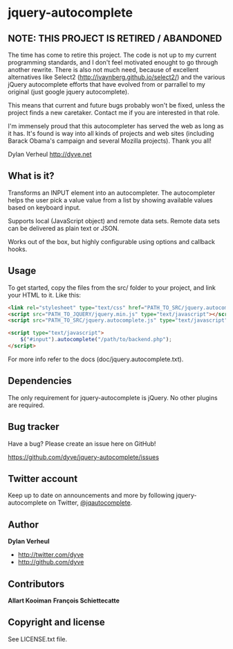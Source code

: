 jquery-autocomplete
===================

NOTE: THIS PROJECT IS RETIRED / ABANDONED
-----------------------------------------

The time has come to retire this project. The code is not up to my current programming standards, and I don't feel motivated enought to go through another rewrite. There is also not much need, because of excellent alternatives like Select2 (http://ivaynberg.github.io/select2/) and the various jQuery autocomplete efforts that have evolved from or parrallel to my original (just google jquery autocomplete).

This means that current and future bugs probably won't be fixed, unless the project finds a new caretaker. Contact me if you are interested in that role.

I'm immensely proud that this autocompleter has served the web as long as it has. It's found is way into all kinds of projects and web sites (including Barack Obama's campaign and several Mozilla projects). Thank you all!

Dylan Verheul
http://dyve.net


What is it?
-----------

Transforms an INPUT element into an autocompleter. The autocompleter helps the user pick a value value from a list by showing available values based on keyboard input.

Supports local (JavaScript object) and remote data sets. Remote data sets can be delivered as plain text or JSON.

Works out of the box, but highly configurable using options and callback hooks.


Usage
-----

To get started, copy the files from the src/ folder to your project, and link your HTML to it. Like this:

``` html
<link rel="stylesheet" type="text/css" href="PATH_TO_SRC/jquery.autocomplete.css">
<script src="PATH_TO_JQUERY/jquery.min.js" type="text/javascript"></script>
<script src="PATH_TO_SRC/jquery.autocomplete.js" type="text/javascript"></script>

<script type="text/javascript">
    $("#input").autocomplete("/path/to/backend.php");
</script>
```

For more info refer to the docs (doc/jquery.autocomplete.txt).


Dependencies
------------

The only requirement for jquery-autocomplete is jQuery. No other plugins are required.


Bug tracker
-----------

Have a bug? Please create an issue here on GitHub!

https://github.com/dyve/jquery-autocomplete/issues


Twitter account
---------------

Keep up to date on announcements and more by following jquery-autocomplete on Twitter, <a href="http://twitter.com/jqautocomplete">@jqautocomplete</a>.


Author
------

**Dylan Verheul**

+ http://twitter.com/dyve
+ http://github.com/dyve


Contributors
------------

**Allart Kooiman**
**François Schiettecatte**


Copyright and license
---------------------

See LICENSE.txt file.
